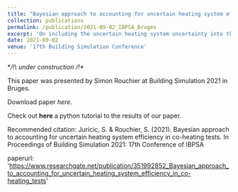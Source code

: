 ```yaml
---
title: "Bayesian approach to accounting for uncertain heating system efficiency in co-heating tests"
collection: publications
permalink: /publication/2021-09-02_IBPSA_Bruges
excerpt: 'On including the uncertain heating system uncertainty into the co-heating test analysis : an argument in favour of a Bayesian approach'
date: 2021-09-02
venue: '17th Building Simulation Conference'
---
```


**/!\ under construction /!\**

This paper was presented by Simon Rouchier at Building Simulation 2021 in Bruges.

Download paper *here*.

Check out **here** a python tutorial to the results of our paper.

Recommended citation: Juricic, S. & Rouchier, S. (2021). Bayesian approach to accounting for uncertain heating system efficiency in co-heating tests. In Proceedings of Building Simulation 2021: 17th Conference of IBPSA

paperurl: 'https://www.researchgate.net/publication/351992852_Bayesian_approach_to_accounting_for_uncertain_heating_system_efficiency_in_co-heating_tests'
